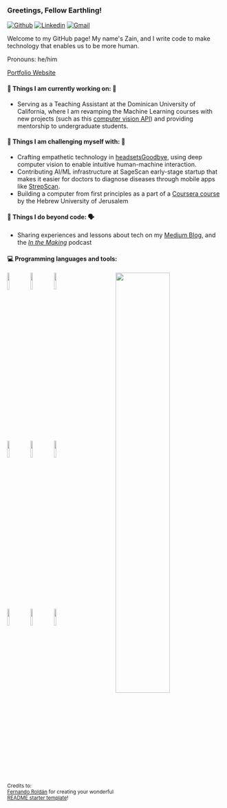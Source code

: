 ### Greetings, Fellow Earthling!


[![Github](https://img.shields.io/badge/-Github-000?style=flat&logo=Github&logoColor=white)](https://github.com/UpstartDeveloper)
[![Linkedin](https://img.shields.io/badge/-LinkedIn-blue?style=flat&logo=Linkedin&logoColor=white)](https://www.linkedin.com/in/zain-train/)
[![Gmail](https://img.shields.io/badge/-Gmail-c14438?style=flat&logo=Gmail&logoColor=white)](mailto:zainr7989@gmail.com)

Welcome to my GitHub page! My name's Zain, and I write code to make technology that enables us to be more human.

Pronouns: he/him

[Portfolio Website](https://zainraza.me/)

#### 🌱 Things I am currently working on: 🤖
- Serving as a Teaching Assistant at the Dominican University of California, where I am revamping the Machine Learning courses with new projects (such as this [computer vision API](https://github.com/UPstartDeveloper/Fire-Detection-API)) and providing mentorship to undergraduate students.

#### 💪 Things I am challenging myself with: 💪
- Crafting empathetic technology in [headsetsGoodbye](https://github.com/UPstartDeveloper/headsetsGoodbye), using deep computer vision to enable intuitive human-machine interaction.
- Contributing AI/ML infrastructure at SageScan early-stage startup that makes it easier for doctors to diagnose diseases through mobile apps like [StrepScan](https://youtu.be/1Qc0qo5gwaw).
- Building a computer from first principles as a part of a [Coursera course](https://www.coursera.org/learn/build-a-computer/home/welcome) by the Hebrew University of Jerusalem

#### 🚀 Things I do beyond code: 🗣
- Sharing experiences and lessons about tech on my [Medium Blog](https://zain-raza.medium.com), and the *[In the Making](https://anchor.fm/maker-nation)* podcast

#### :computer: Programming languages and tools: 
<p>
	<img width="50%" align="right" src="https://github-readme-stats.vercel.app/api?username=UpstartDeveloper&show_icons=true&hide_border=true" />

<code><img width="10%" src="https://www.vectorlogo.zone/logos/java/java-ar21.svg"></code>
<code><img width="10%" src="https://www.vectorlogo.zone/logos/python/python-ar21.svg"></code>
<code><img width="10%" src="https://www.vectorlogo.zone/logos/tensorflow/tensorflow-ar21.svg"></code>
<br />
<code><img width="10%" src="https://www.vectorlogo.zone/logos/pocoo_flask/pocoo_flask-ar21.svg"></code>
<code><img width="10%" src="https://www.vectorlogo.zone/logos/djangoproject/djangoproject-ar21.svg"></code>
<code><img width="10%" src="https://www.vectorlogo.zone/logos/javascript/javascript-ar21.svg"></code>
<br />
<code><img width="10%" src="https://www.vectorlogo.zone/logos/getbootstrap/getbootstrap-ar21.svg"></code>
<code><img width="10%" src="https://www.vectorlogo.zone/logos/w3_html5/w3_html5-ar21.svg"></code>
<code><img width="10%" src="https://www.vectorlogo.zone/logos/git-scm/git-scm-ar21.svg"></code>
</p>

<sub>Credits to: <br/>[Fernando Roldán](https://github.com/FernandoRoldan93) for creating your wonderful [README starter template](https://github.com/kautukkundan/Awesome-Profile-README-templates/blob/master/elaborate/FernandoRoldan93.md)!</sub>
